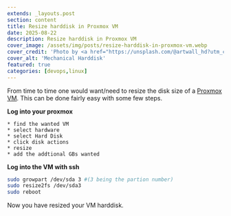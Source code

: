 ```yaml
---
extends: _layouts.post
section: content
title: Resize harddisk in Proxmox VM
date: 2025-08-22
description: Resize harddisk in Proxmox VM
cover_image: /assets/img/posts/resize-harddisk-in-proxmox-vm.webp
cover_credit: 'Photo by <a href="https://unsplash.com/@artwall_hd?utm_content=creditCopyText&utm_medium=referral&utm_source=unsplash">Art Wall - Kittenprint</a> on <a href="https://unsplash.com/photos/black-and-silver-turntable-on-black-table-9Wq1HpghQ4A?utm_content=creditCopyText&utm_medium=referral&utm_source=unsplash">Unsplash</a>'
cover_alt: 'Mechanical Harddisk'
featured: true
categories: [devops,linux]
---
```


From time to time one would want/need to resize the disk size of a [Proxmox VM](https://www.proxmox.com/). This can be done fairly easy with some few steps. 

**Log into your proxmox**

```text
* find the wanted VM
* select hardware
* select Hard Disk
* click disk actions
* resize
* add the addtional GBs wanted
```

**Log into the VM with ssh**
```bash
sudo growpart /dev/sda 3 #(3 being the partion number)
sudo resize2fs /dev/sda3
sudo reboot
```

Now you have resized your VM harddisk.






